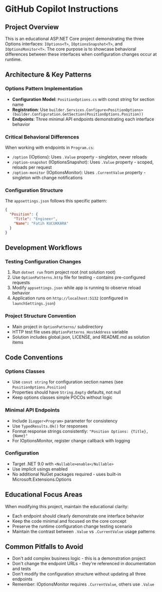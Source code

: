 # GitHub Copilot Instructions

## Project Overview

This is an educational ASP.NET Core project demonstrating the three Options interfaces: `IOptions<T>`, `IOptionsSnapshot<T>`, and `IOptionsMonitor<T>`. The core purpose is to showcase behavioral differences between these interfaces when configuration changes occur at runtime.

## Architecture & Key Patterns

### Options Pattern Implementation
- **Configuration Model**: `PositionOptions.cs` with const string for section name
- **Registration**: Use `builder.Services.Configure<PositionOptions>(builder.Configuration.GetSection(PositionOptions.Position))`
- **Endpoints**: Three minimal API endpoints demonstrating each interface behavior

### Critical Behavioral Differences
When working with endpoints in `Program.cs`:

- `/option` (IOptions): Uses `.Value` property - singleton, never reloads
- `/option-snapshot` (IOptionsSnapshot): Uses `.Value` property - scoped, reloads per request
- `/option-monitor` (IOptionsMonitor): Uses `.CurrentValue` property - singleton with change notifications

### Configuration Structure
The `appsettings.json` follows this specific pattern:
```json
{
  "Position": {
    "Title": "Engineer",
    "Name": "Fatih KUCUKKARA"
  }
}
```

## Development Workflows

### Testing Configuration Changes
1. Run `dotnet run` from project root (not solution root)
2. Use `OptionPatterns.http` file for testing - contains pre-configured requests
3. Modify `appsettings.json` while app is running to observe reload behavior
4. Application runs on `http://localhost:5132` (configured in `launchSettings.json`)

### Project Structure Convention
- Main project in `OptionPatterns/` subdirectory
- HTTP test file uses `@OptionPatterns_HostAddress` variable
- Solution includes global.json, LICENSE, and README.md as solution items

## Code Conventions

### Options Classes
- Use `const string` for configuration section names (see `PositionOptions.Position`)
- Properties should have `String.Empty` defaults, not null
- Keep options classes simple POCOs without logic

### Minimal API Endpoints
- Include `ILogger<Program>` parameter for consistency
- Use `TypedResults.Ok()` for responses
- Format response strings consistently: `"Position Options: {Title}, {Name}"`
- For IOptionsMonitor, register change callback with logging

### Configuration
- Target .NET 9.0 with `<Nullable>enable</Nullable>`
- Use implicit usings enabled
- No additional NuGet packages required - uses built-in Microsoft.Extensions.Options

## Educational Focus Areas

When modifying this project, maintain the educational clarity:
- Each endpoint should clearly demonstrate one interface behavior
- Keep the code minimal and focused on the core concept
- Preserve the runtime configuration change testing scenario
- Maintain the contrast between `.Value` vs `.CurrentValue` usage patterns

## Common Pitfalls to Avoid

- Don't add complex business logic - this is a demonstration project
- Don't change the endpoint URLs - they're referenced in documentation and tests
- Don't modify the configuration structure without updating all three endpoints
- Remember: IOptionsMonitor requires `.CurrentValue`, others use `.Value`
